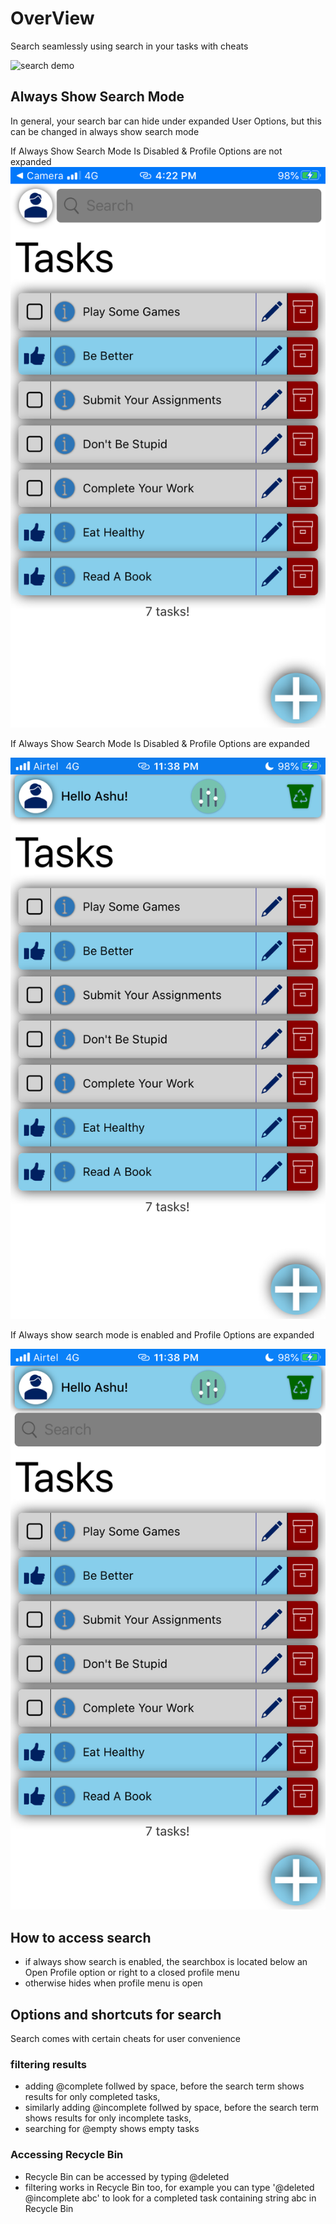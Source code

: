 # OverView
Search seamlessly using search in your tasks with cheats

![search demo](../../files/search/demo-light.gif)

## Always Show Search Mode
In general, your search bar can hide under expanded User Options, but this can be changed in always show search mode

If Always Show Search Mode Is Disabled & Profile Options are not expanded
<img src="../../files/homescreen/light-default.png">

If Always Show Search Mode Is Disabled & Profile Options are expanded

<img src="../../files/homescreen/light-profile-expanded.png">


If Always show search mode is enabled and Profile Options are expanded

<img src="../../files/homescreen/light-ass-true.png">

## How to access search
- if always show search is enabled, the searchbox is located below an Open Profile option or right to a closed profile menu
 - otherwise hides when profile menu is open

## Options and shortcuts for search
Search comes with certain cheats for user convenience

### filtering results
- adding @complete follwed by space, before the search term shows results for only completed tasks,
- similarly adding @incomplete follwed by space, before the search term shows results for only incomplete tasks,
- searching for @empty shows empty tasks

### Accessing Recycle Bin
- Recycle Bin can be accessed by typing @deleted
- filtering works in Recycle Bin too, for example you can type '@deleted @incomplete abc' to look for a completed task containing string abc in Recycle Bin
